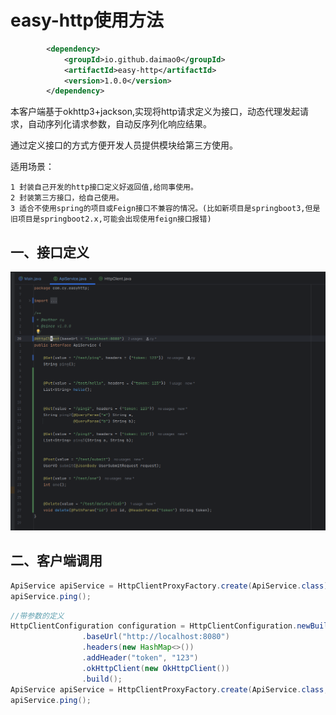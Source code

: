 # easy-http使用方法
```xml
        <dependency>
            <groupId>io.github.daimao0</groupId>
            <artifactId>easy-http</artifactId>
            <version>1.0.0</version>
        </dependency>
```
本客户端基于okhttp3+jackson,实现将http请求定义为接口，动态代理发起请求，自动序列化请求参数，自动反序列化响应结果。

通过定义接口的方式方便开发人员提供模块给第三方使用。

适用场景：

    1 封装自己开发的http接口定义好返回值,给同事使用。
    2 封装第三方接口，给自己使用。
    3 适合不使用spring的项目或Feign接口不兼容的情况。(比如新项目是springboot3,但是旧项目是springboot2.x,可能会出现使用feign接口报错)

## 一、接口定义

![应用案例](/assert/swappy-20250829_164627.png)

## 二、客户端调用

```java
ApiService apiService = HttpClientProxyFactory.create(ApiService.class);
apiService.ping();
```

```java
//带参数的定义
HttpClientConfiguration configuration = HttpClientConfiguration.newBuilder()
                .baseUrl("http://localhost:8080")
                .headers(new HashMap<>())
                .addHeader("token", "123")
                .okHttpClient(new OkHttpClient())
                .build();
ApiService apiService = HttpClientProxyFactory.create(ApiService.class, configuration);
apiService.ping();
```
